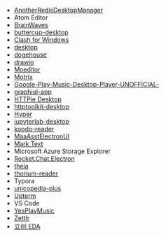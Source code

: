 - [AnotherRedisDesktopManager](https://github.com/qishibo/AnotherRedisDesktopManager)
- Atom Editor
- [BrainWaves](https://github.com/makebrainwaves/BrainWaves)
- [buttercup-desktop](https://github.com/buttercup/buttercup-desktop)
- [Clash for Windows](https://github.com/Fndroid/clash_for_windows_pkg)
- [desktop](https://github.com/desktop/desktop)
- [dogehouse](https://github.com/benawad/dogehouse)
- [drawio](https://github.com/jgraph/drawio-desktop)
- [Moeditor](https://github.com/Moeditor/Moeditor)
- [Motrix](https://github.com/agalwood/Motrix)
- [Google-Play-Music-Desktop-Player-UNOFFICIAL-](https://github.com/MarshallOfSound/Google-Play-Music-Desktop-Player-UNOFFICIAL-)
- [graphiql-app](https://github.com/skevy/graphiql-app)
- [HTTPie Desktop](https://github.com/httpie/desktop)
- [httptoolkit-desktop](https://github.com/httptoolkit/httptoolkit-desktop)
- [Hyper](https://github.com/vercel/hyper)
- [jupyterlab-desktop](https://github.com/jupyterlab/jupyterlab-desktop)
- [koodo-reader](https://github.com/troyeguo/koodo-reader)
- [MaaAsstElectronUI](https://github.com/MaaAssistantArknights/MaaAsstElectronUI)
- [Mark Text](https://github.com/marktext/marktext)
- Microsoft Azure Storage Explorer
- [Rocket.Chat.Electron](https://github.com/RocketChat/Rocket.Chat.Electron)
- [theia](https://github.com/eclipse-theia/theia)
- [thorium-reader](https://github.com/edrlab/thorium-reader)
- Typora
- [unicopedia-plus](https://github.com/tonton-pixel/unicopedia-plus)
- [Upterm](https://github.com/railsware/upterm)
- VS Code
- [YesPlayMusic](https://github.com/qier222/YesPlayMusic)
- [Zettlr](https://github.com/Zettlr/Zettlr)
- [立创 EDA](https://lceda.cn/page/download)
